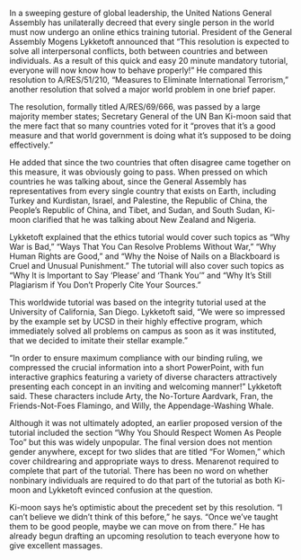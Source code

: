 In a sweeping gesture of global leadership, the United Nations General Assembly has unilaterally decreed that every single person in the world must now undergo an online ethics training tutorial. President of the General Assembly Mogens Lykketoft announced that “This resolution is expected to solve all interpersonal conflicts, both between countries and between individuals. As a result of this quick and easy 20 minute mandatory tutorial, everyone will now know how to behave properly!” He compared this resolution to A/RES/51/210, “Measures to Eliminate International Terrorism,” another resolution that solved a major world problem in one brief paper.
The resolution, formally titled A/RES/69/666, was passed by a large majority member states; Secretary General of the UN Ban Ki-moon said that the mere fact that so many countries voted for it “proves that it’s a good measure and that world government is doing what it’s supposed to be doing effectively.”
He added that since the two countries that often disagree came together on this measure, it was obviously going to pass. When pressed on which countries he was talking about, since the General Assembly has representatives from every single country that exists on Earth, including Turkey and Kurdistan, Israel, and Palestine, the Republic of China, the People’s Republic of China, and Tibet, and Sudan, and South Sudan, Ki-moon clarified that he was talking about New Zealand and Nigeria.
Lykketoft explained that the ethics tutorial would cover such topics as “Why War is Bad,” “Ways That You Can Resolve Problems Without War,” “Why Human Rights are Good,” and “Why the Noise of Nails on a Blackboard is Cruel and Unusual Punishment.” The tutorial will also cover such topics as “Why It is Important to Say ‘Please’ and ‘Thank You’” and “Why It’s Still Plagiarism if You Don’t Properly Cite Your Sources.”
This worldwide tutorial was based on the integrity tutorial used at the University of California, San Diego. Lykketoft said, “We were so impressed by the example set by UCSD in their highly effective program, which immediately solved all problems on campus as soon as it was instituted, that we decided to imitate their stellar example.”
“In order to ensure maximum compliance with our binding ruling, we compressed the crucial information into a short PowerPoint, with fun interactive graphics featuring a variety of diverse characters attractively presenting each concept in an inviting and welcoming manner!” Lykketoft said. These characters include Arty, the No-Torture Aardvark, Fran, the Friends-Not-Foes Flamingo, and Willy, the Appendage-Washing Whale.
Although it was not ultimately adopted, an earlier proposed version of the tutorial included the section “Why You Should Respect Women As People Too” but this was widely unpopular. The final version does not mention gender anywhere, except for two slides that are titled “For Women,” which cover childrearing and appropriate ways to dress. Menarenot required to complete that part of the tutorial. There has been no word on whether nonbinary individuals are required to do that part of the tutorial as both Ki-moon and Lykketoft evinced confusion at the question.
Ki-moon says he’s optimistic about the precedent set by this resolution. “I can’t believe we didn’t think of this before,” he says. “Once we’ve taught them to be good people, maybe we can move on from there.” He has already begun drafting an upcoming resolution to teach everyone how to give excellent massages.
